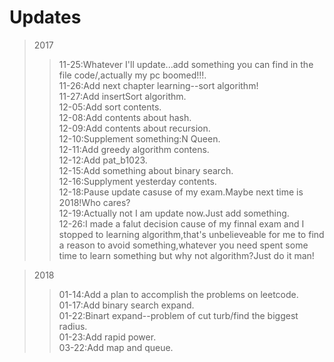 # Updates

>2017
>>11-25:Whatever I'll update...add something you can find in the file code/,actually my pc boomed!!!.<br>
>>11-26:Add next chapter learning--sort algorithm!<br>
>>11-27:Add insertSort algorithm.<br>
>>12-05:Add sort contents.<br>
>>12-08:Add contents about hash.<br> 
>>12-09:Add contents about recursion.<br>
>>12-10:Supplement something:N Queen.<br>
>>12-11:Add greedy algorithm contens.<br>
>>12-12:Add pat_b1023.<br>
>>12-15:Add something about binary search.<br>
>>12-16:Supplyment yesterday contents.<br>
>>12-18:Pause update casuse of my exam.Maybe next time is 2018!Who cares? <br>
>>12-19:Actually not I am update now.Just add something.<br>
>>12-26:I made a falut decision cause of my finnal exam and I stopped to learning algorithm,that's unbelieveable for me to find a reason to avoid something,whatever you need spent some time to learn something but why not algorithm?Just do it man!

>2018
>>01-14:Add a plan to accomplish the problems on leetcode.<br>
>>01-17:Add binary search expand.<br>
>>01-22:Binart expand--problem of cut turb/find the biggest radius.<br>
>>01-23:Add rapid power.<br>
>>03-22:Add map and queue.<br>



